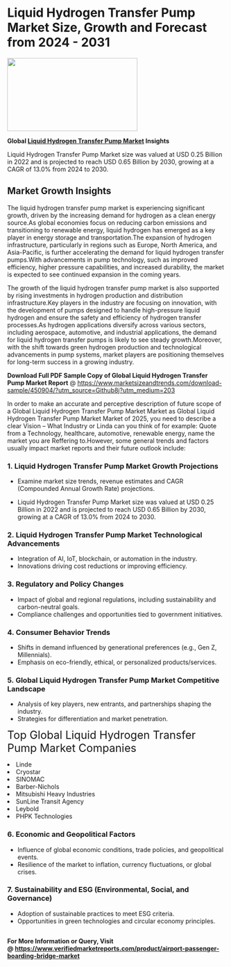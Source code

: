 <H1>Liquid Hydrogen Transfer Pump Market Size, Growth and Forecast from 2024 - 2031</H1><img class="aligncenter size-medium wp-image-584254" src="https://thirdeyenews.in/wp-content/uploads/2024/09/Global-Market-Research-300x168.jpeg" alt="" width="300" height="168" /><p><strong>Global&nbsp;<a href="https://www.marketsizeandtrends.com/download-sample/450904/?utm_source=Github8j?utm_medium=203">Liquid Hydrogen Transfer Pump Market</a> Insights</strong></p><p>Liquid Hydrogen Transfer Pump Market size was valued at USD 0.25 Billion in 2022 and is projected to reach USD 0.65 Billion by 2030, growing at a CAGR of 13.0% from 2024 to 2030.</p><p><h2>Market Growth Insights</h2> <p>The liquid hydrogen transfer pump market is experiencing significant growth, driven by the increasing demand for hydrogen as a clean energy source.As global economies focus on reducing carbon emissions and transitioning to renewable energy, liquid hydrogen has emerged as a key player in energy storage and transportation.The expansion of hydrogen infrastructure, particularly in regions such as Europe, North America, and Asia-Pacific, is further accelerating the demand for liquid hydrogen transfer pumps.With advancements in pump technology, such as improved efficiency, higher pressure capabilities, and increased durability, the market is expected to see continued expansion in the coming years.</p> <p>The growth of the liquid hydrogen transfer pump market is also supported by rising investments in hydrogen production and distribution infrastructure.Key players in the industry are focusing on innovation, with the development of pumps designed to handle high-pressure liquid hydrogen and ensure the safety and efficiency of hydrogen transfer processes.As hydrogen applications diversify across various sectors, including aerospace, automotive, and industrial applications, the demand for liquid hydrogen transfer pumps is likely to see steady growth.Moreover, with the shift towards green hydrogen production and technological advancements in pump systems, market players are positioning themselves for long-term success in a growing industry.</p> <p><span class=""><strong>Download Full PDF Sample Copy of Global Liquid Hydrogen Transfer Pump Market Report</strong> @ <a href="https://www.marketsizeandtrends.com/download-sample/450904/?utm_source=Github8j?utm_medium=203" target="_blank">https://www.marketsizeandtrends.com/download-sample/450904/?utm_source=Github8j?utm_medium=203</a></span></p><p>In order to make an accurate and perceptive description of future scope of a Global&nbsp;Liquid Hydrogen Transfer Pump Market Market as Global&nbsp;Liquid Hydrogen Transfer Pump Market Market of 2025, you need to describe a clear Vision &ndash; What Industry or Linda can you think of for example: Quote from a Technology, healthcare, automotive, renewable energy, name the market you are Reffering to.However, some general trends and factors usually impact market reports and their future outlook include:</p><h3>1.&nbsp;<strong>Liquid Hydrogen Transfer Pump Market Growth Projections</strong></h3><ul><li>Examine market size trends, revenue estimates and CAGR (Compounded Annual Growth Rate) projections.</li><li><p>Liquid Hydrogen Transfer Pump Market size was valued at USD 0.25 Billion in 2022 and is projected to reach USD 0.65 Billion by 2030, growing at a CAGR of 13.0% from 2024 to 2030.</p></li></ul><h3>2.&nbsp;<strong>Liquid Hydrogen Transfer Pump Market Technological Advancements</strong></h3><ul><li>Integration of AI, IoT, blockchain, or automation in the industry.</li><li>Innovations driving cost reductions or improving efficiency.</li></ul><h3>3.&nbsp;<strong>Regulatory and Policy Changes</strong></h3><ul><li>Impact of global and regional regulations, including sustainability and carbon-neutral goals.</li><li>Compliance challenges and opportunities tied to government initiatives.</li></ul><h3>4.&nbsp;<strong>Consumer Behavior Trends</strong></h3><ul><li>Shifts in demand influenced by generational preferences (e.g., Gen Z, Millennials).</li><li>Emphasis on eco-friendly, ethical, or personalized products/services.</li></ul><h3>5.&nbsp;<strong>Global Liquid Hydrogen Transfer Pump Market Competitive Landscape</strong></h3><ul><li>Analysis of key players, new entrants, and partnerships shaping the industry.</li><li>Strategies for differentiation and market penetration.</li></ul><p data-pm-slice="1 1 []"><span style="color: inherit; font-family: inherit; font-size: 25px;">Top Global Liquid Hydrogen Transfer Pump Market Companies</span></p><div class="" data-test-id=""><p><li>Linde</li><li> Cryostar</li><li> SINOMAC</li><li> Barber-Nichols</li><li> Mitsubishi Heavy Industries</li><li> SunLine Transit Agency</li><li> Leybold</li><li> PHPK Technologies</li></p></div><h3>6.&nbsp;<strong>Economic and Geopolitical Factors</strong></h3><ul><li>Influence of global economic conditions, trade policies, and geopolitical events.</li><li>Resilience of the market to inflation, currency fluctuations, or global crises.</li></ul><h3>7.&nbsp;<strong>Sustainability and ESG (Environmental, Social, and Governance)</strong></h3><ul><li>Adoption of sustainable practices to meet ESG criteria.</li><li>Opportunities in green technologies and circular economy principles.</li></ul><h2><strong style="font-size: 14px;">For More Information or Query, Visit @&nbsp;</strong><a style="background-color: #ffffff; font-size: 14px;" href="https://www.marketsizeandtrends.com/report/liquid-hydrogen-transfer-pump-market/" target="_blank">https://www.verifiedmarketreports.com/product/airport-passenger-boarding-bridge-market</a></h2>